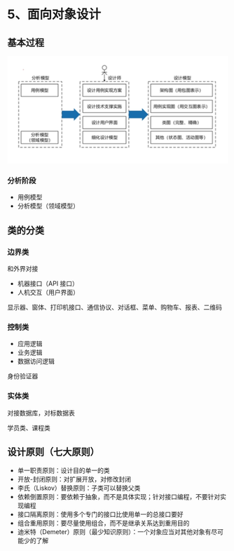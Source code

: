 # 5、面向对象设计

## 基本过程

<img src='/picture/软考/面向对象设计-基本过程.png'/>

### 分析阶段

- 用例模型
- 分析模型（领域模型）

## 类的分类

### 边界类

和外界对接

- 机器接口（API 接口）
- 人机交互（用户界面）

显示器、窗体、打印机接口、通信协议、对话框、菜单、购物车、报表、二维码

### 控制类

- 应用逻辑
- 业务逻辑
- 数据访问逻辑

身份验证器

### 实体类

对接数据库，对标数据表

学员类、课程类

## 设计原则（七大原则）

- 单一职责原则：设计目的单一的类
- 开放-封闭原则：对扩展开放，对修改封闭
- 李氏（Liskov）替换原则：子类可以替换父类
- 依赖倒置原则：要依赖于抽象，而不是具体实现；针对接口编程，不要针对实现编程
- 接口隔离原则：使用多个专门的接口比使用单一的总接口要好
- 组合重用原则：要尽量使用组合，而不是继承关系达到重用目的
- 迪米特（Demeter）原则（最少知识原则）：一个对象应当对其他对象有尽可能少的了解

